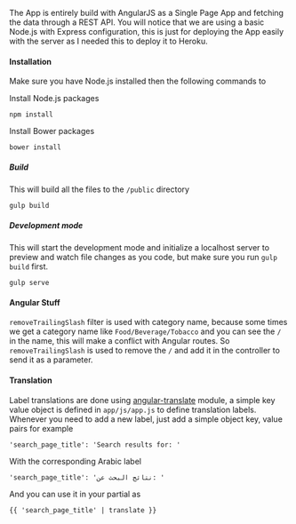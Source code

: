 The App is entirely build with AngularJS as a Single Page App and fetching the data through a REST API. You will notice that we are using a basic Node.js with Express configuration, this is just for deploying the App easily with the server as I needed this to deploy it to Heroku.

#### Installation

Make sure you have Node.js installed then the following commands to

Install Node.js packages

```
npm install
```

Install Bower packages

```
bower install
```

##### Build

This will build all the files to the `/public` directory

```
gulp build
```

##### Development mode

This will start the development mode and initialize a localhost server to preview and watch file changes as you code, but make sure you run `gulp build` first.

```
gulp serve
```


#### Angular Stuff

`removeTrailingSlash` filter is used with category name, because some times we get a category name like `Food/Beverage/Tobacco` and you can see the `/` in the name, this will make a conflict with Angular routes. So `removeTrailingSlash` is used to remove the `/` and add it in the controller to send it as a parameter.


#### Translation

Label translations are done using [angular-translate] module, a simple key value object is defined in `app/js/app.js` to define translation labels. Whenever you need to add a new label, just add a simple object key, value pairs for example

```
'search_page_title': 'Search results for: '
```

With the corresponding Arabic label

```
'search_page_title': 'نتائج البحث عن: '
```

And you can use it in your partial as

```
{{ 'search_page_title' | translate }}
```



[angular-translate]: https://angular-translate.github.io/